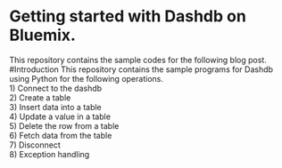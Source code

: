 # Getting started with Dashdb on Bluemix.
This repository contains the sample codes for the following blog post.
#Introduction
This repository contains the sample programs for Dashdb using Python for the following operations. 
</br>1) Connect to the dashdb </br> 
2) Create a table </br>
3) Insert data into a table </br>
4) Update a value in a table </br>
5) Delete the row from a table </br>
6) Fetch data from the table </br> 
7) Disconnect </br>
8) Exception handling

